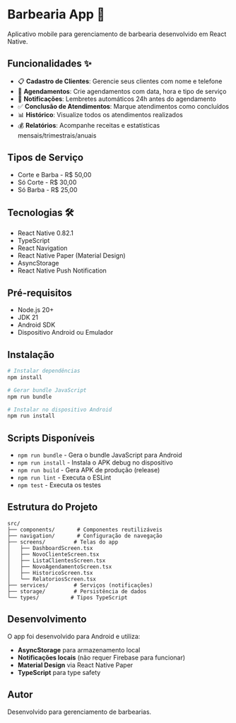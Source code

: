 # Barbearia App 💈

Aplicativo mobile para gerenciamento de barbearia desenvolvido em React Native.

## Funcionalidades ✨

- 📋 **Cadastro de Clientes**: Gerencie seus clientes com nome e telefone
- 📅 **Agendamentos**: Crie agendamentos com data, hora e tipo de serviço
- 🔔 **Notificações**: Lembretes automáticos 24h antes do agendamento
- ✅ **Conclusão de Atendimentos**: Marque atendimentos como concluídos
- 📊 **Histórico**: Visualize todos os atendimentos realizados
- 💰 **Relatórios**: Acompanhe receitas e estatísticas mensais/trimestrais/anuais

## Tipos de Serviço

- Corte e Barba - R$ 50,00
- Só Corte - R$ 30,00
- Só Barba - R$ 25,00

## Tecnologias 🛠️

- React Native 0.82.1
- TypeScript
- React Navigation
- React Native Paper (Material Design)
- AsyncStorage
- React Native Push Notification

## Pré-requisitos

- Node.js 20+
- JDK 21
- Android SDK
- Dispositivo Android ou Emulador

## Instalação

```bash
# Instalar dependências
npm install

# Gerar bundle JavaScript
npm run bundle

# Instalar no dispositivo Android
npm run install
```

## Scripts Disponíveis

- `npm run bundle` - Gera o bundle JavaScript para Android
- `npm run install` - Instala o APK debug no dispositivo
- `npm run build` - Gera APK de produção (release)
- `npm run lint` - Executa o ESLint
- `npm test` - Executa os testes

## Estrutura do Projeto

```
src/
├── components/       # Componentes reutilizáveis
├── navigation/       # Configuração de navegação
├── screens/         # Telas do app
│   ├── DashboardScreen.tsx
│   ├── NovoClienteScreen.tsx
│   ├── ListaClientesScreen.tsx
│   ├── NovoAgendamentoScreen.tsx
│   ├── HistoricoScreen.tsx
│   └── RelatoriosScreen.tsx
├── services/        # Serviços (notificações)
├── storage/         # Persistência de dados
└── types/          # Tipos TypeScript
```

## Desenvolvimento

O app foi desenvolvido para Android e utiliza:
- **AsyncStorage** para armazenamento local
- **Notificações locais** (não requer Firebase para funcionar)
- **Material Design** via React Native Paper
- **TypeScript** para type safety

## Autor

Desenvolvido para gerenciamento de barbearias.
